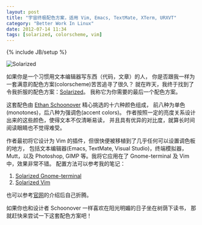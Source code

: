 ```yaml
---
layout: post
title: "宇宙终极配色方案，适用 Vim, Emacs, TextMate, XTerm, URXVT"
category: "Better Work In Linux"
date: 2012-07-14 11:34
tags: [solarized, colorscheme, vim]
---
```

{% include JB/setup %}

<img src="http://ethanschoonover.com/solarized/img/solarized-yinyang.png" alt="Solarized"/>

如果你是一个习惯用文本编辑器写东西（代码，文章）的人，
你是否跟我一样为一套满意的配色方案(colorscheme)苦苦追寻了很久？
就在昨天，我终于找到了令我折服的配色方案：[Solarized](http://ethanschoonover.com/solarized)。
我称它为你需要的最后一个配色方案。


这套配色由 [Ethan Schoonover](ethanschoonover.com) 精心挑选的十六种颜色组成，
前八种为单色(monotones)，后八种为强调色(accent colors)。
作者按照一定的亮度关系设计出来的这些颜色，使得文本不仅清晰易读，
并且具有优异的对比度，就算长时间阅读眼睛也不觉得难受。

作者最初将它设计为 Vim 的插件，但很快便被移植到了几乎任何可以设置调色板的地方，
包括文本编辑器(Emacs, TextMate, Visual Studio)，终端模拟器，Mutt，以及
Photoshop, GIMP 等。我将它应用在了 Gnome-terminal 及 Vim 中，效果非常不错。
配置方法可以参考我的笔记：

1. [Solarized Gnome-terminal](http://yangzetian.github.com/Yang-Tech-Notes/linux/gnome_terminal_solarized.html)
2. [Solarized Vim](http://yangzetian.github.com/Yang-Tech-Notes/vim/vim_solarized.html#vim-solarized)

也可以参考[官网][1]的介绍后自己折腾。

[1]: http://ethanschoonover.com/solarized

如果你也和设计者 Schoonover 一样喜欢在阳光明媚的日子坐在树荫下读书，
那就赶快来尝试一下这套配色方案吧！

